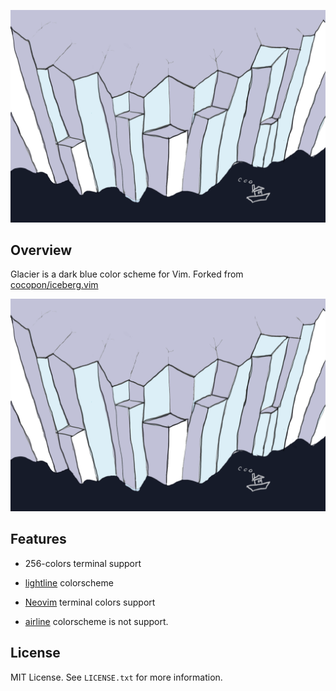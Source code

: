 ![Glacier](./glacier.png)




Overview
--------
Glacier is a dark blue color scheme for Vim. Forked from [cocopon/iceberg.vim](https://github.com/cocopon/iceberg.vim)



![Screenshot](./glacier.png)


Features
--------
- 256-colors terminal support
- [lightline][lightline] colorscheme
- [Neovim][neovim] terminal colors support





- [airline][airline] colorscheme is not support.




License
-------
MIT License. See `LICENSE.txt` for more information.




[airline]:https://github.com/vim-airline/vim-airline/
[lightline]:https://github.com/itchyny/lightline.vim
[neovim]:https://neovim.io/
